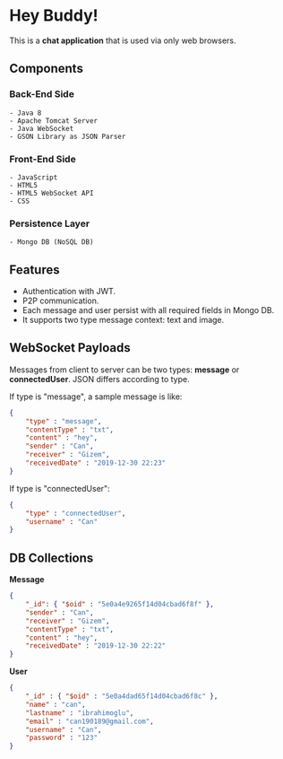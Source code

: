 # Hey Buddy! 
This is a **chat application** that is used via only web browsers.

## Components
### Back-End Side
    - Java 8
    - Apache Tomcat Server
    - Java WebSocket
    - GSON Library as JSON Parser
### Front-End Side
    - JavaScript
    - HTML5
    - HTML5 WebSocket API
    - CSS
### Persistence Layer
    - Mongo DB (NoSQL DB)

## Features
- Authentication with JWT.
- P2P communication.
- Each message and user persist with all required fields in Mongo DB.
- It supports two type message context: text and image.

## WebSocket Payloads

Messages from client to server can be two types: **message** or **connectedUser**.
JSON differs according to type.

If type is "message", a sample message is like:
```json 
{
    "type" : "message",
    "contentType" : "txt",
    "content" : "hey",
    "sender" : "Can",
    "receiver" : "Gizem",
    "receivedDate" : "2019-12-30 22:23"
}
```
If type is "connectedUser":
```json 
{
    "type" : "connectedUser",
    "username" : "Can"
}
```
## DB Collections

**Message**
```json 
{
    "_id": { "$oid" : "5e0a4e9265f14d04cbad6f8f" },
    "sender" : "Can",
    "receiver" : "Gizem",
    "contentType" : "txt",
    "content" : "hey",
    "receivedDate" : "2019-12-30 22:22"
}
```
**User**
```json 
{
    "_id" : { "$oid" : "5e0a4dad65f14d04cbad6f8c" },
    "name" : "can",
    "lastname" : "ibrahimoglu",
    "email" : "can190189@gmail.com",
    "username" : "Can",
    "password" : "123"
}
```

